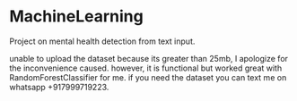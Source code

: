 # MachineLearning
Project on mental health detection from text input.

unable to upload the dataset because its greater than 25mb, I apologize for the inconvenience caused.
however, it is functional but worked great with RandomForestClassifier for me.
if you need the dataset you can text me on whatsapp +917999719223.
